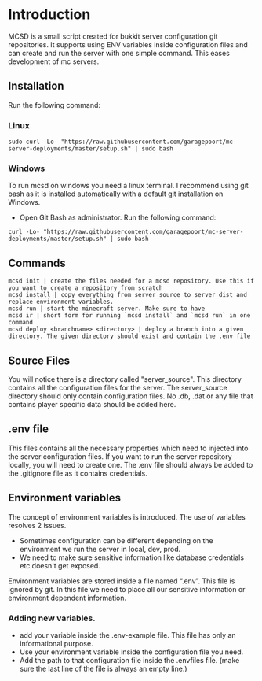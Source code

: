 # Introduction

MCSD is a small script created for bukkit server configuration git repositories.
It supports using ENV variables inside configuration files and can create and run the server with one simple command.
This eases development of mc servers.

## Installation

Run the following command:

### Linux
```
sudo curl -Lo- "https://raw.githubusercontent.com/garagepoort/mc-server-deployments/master/setup.sh" | sudo bash
```

### Windows

To run mcsd on windows you need a linux terminal. I recommend using git bash as it is installed automatically with a default git installation on Windows.

- Open Git Bash as administrator. Run the following command:
```
curl -Lo- "https://raw.githubusercontent.com/garagepoort/mc-server-deployments/master/setup.sh" | sudo bash
```

## Commands
```
mcsd init | create the files needed for a mcsd repository. Use this if you want to create a repository from scratch
mcsd install | copy everything from server_source to server_dist and replace environment variables.
mcsd run | start the minecraft server. Make sure to have 
mcsd ir | short form for running `mcsd install` and `mcsd run` in one command
mcsd deploy <branchname> <directory> | deploy a branch into a given directory. The given directory should exist and contain the .env file 
```

## Source Files

You will notice there is a directory called "server_source". This directory contains all the configuration files for the server.
The server_source directory should only contain configuration files. No .db, .dat or any file that contains player specific data should be added here.

## .env file
This files contains all the necessary properties which need to injected into the server configuration files.
If you want to run the server repository locally, you will need to create one.
The .env file should always be added to the .gitignore file as it contains credentials.

## Environment variables
The concept of environment variables is introduced. 
The use of variables resolves 2 issues. 
- Sometimes configuration can be different depending on the environment we run the server in local, dev, prod.
- We need to make sure sensitive information like database credentials etc doesn't get exposed.

Environment variables are stored inside a file named “.env”. This file is ignored by git.
In this file we need to place all our sensitive information or environment dependent information.

### Adding new variables.
- add your variable inside the .env-example file. This file has only an informational purpose.
- Use your environment variable inside the configuration file you need.
- Add the path to that configuration file inside the .envfiles file. (make sure the last line of the file is always an empty line.)
